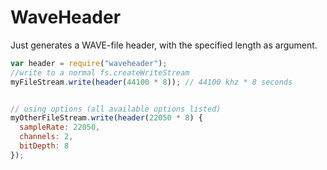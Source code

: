 WaveHeader
====

Just generates a WAVE-file header, with the specified length as argument.

```javascript
var header = require("waveheader");
//write to a normal fs.createWriteStream
myFileStream.write(header(44100 * 8)); // 44100 khz * 8 seconds


// using options (all available options listed)
myOtherFileStream.write(header(22050 * 8) {
  sampleRate: 22050,
  channels: 2,
  bitDepth: 8
}); 
